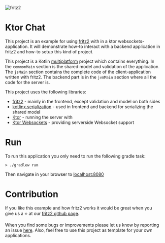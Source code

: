 ![fritz2](https://www.fritz2.dev/images/fritz2_logo_grey.png)

# Ktor Chat

This project is an example for using [fritz2](https://www.fritz2.dev/) with in a ktor websockets-application. It will
demonstrate how-to interact with a backend application in fritz2 and how-to setup this kind of project.

This project is a Kotlin [multiplatform](https://kotlinlang.org/docs/reference/multiplatform.html) project which
contains everything. In the `commonMain` section is the shared model and validation of the application. The `jsMain`
section contains the complete code of the client-application written with fritz2. The backend part is in the `jvmMain`
section where all the code for the server is.

This project uses the following libraries:
* [fritz2](https://github.com/jwstegemann/fritz2) - mainly in the frontend, except validation and model on both sides
* [kotlinx.serialization](https://github.com/Kotlin/kotlinx.serialization) - used in frontend and backend for serializing the shared model
* [Ktor](https://ktor.io/) - running the server with
* [Ktor Websockets](https://ktor.io/docs/servers-features-websockets.html) - providing serverside Websocket support

# Run
To run this application you only need to run the following gradle task:
```
> ./gradlew run 
``` 
Then navigate in your browser to [localhost:8080](http://localhost:8080/)

# Contribution

If you like this example and how fritz2 works it would be great when you give us a &#11088; at
our [fritz2 github page](https://github.com/jwstegemann/fritz2).

When you find some bugs or improvements please let us know by reporting an issue
[here](https://github.com/jamowei/fritz2-ktor-chat/issues). Also, feel free to use this project as template for your own
applications.
